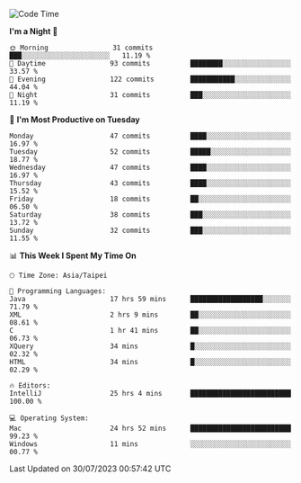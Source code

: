 <!--START_SECTION:waka-->
![Code Time](http://img.shields.io/badge/Code%20Time-290%20hrs%2048%20mins-blue)

**I'm a Night 🦉** 

```text
🌞 Morning                31 commits          ███░░░░░░░░░░░░░░░░░░░░░░   11.19 % 
🌆 Daytime                93 commits          ████████░░░░░░░░░░░░░░░░░   33.57 % 
🌃 Evening                122 commits         ███████████░░░░░░░░░░░░░░   44.04 % 
🌙 Night                  31 commits          ███░░░░░░░░░░░░░░░░░░░░░░   11.19 % 
```
📅 **I'm Most Productive on Tuesday** 

```text
Monday                   47 commits          ████░░░░░░░░░░░░░░░░░░░░░   16.97 % 
Tuesday                  52 commits          █████░░░░░░░░░░░░░░░░░░░░   18.77 % 
Wednesday                47 commits          ████░░░░░░░░░░░░░░░░░░░░░   16.97 % 
Thursday                 43 commits          ████░░░░░░░░░░░░░░░░░░░░░   15.52 % 
Friday                   18 commits          ██░░░░░░░░░░░░░░░░░░░░░░░   06.50 % 
Saturday                 38 commits          ███░░░░░░░░░░░░░░░░░░░░░░   13.72 % 
Sunday                   32 commits          ███░░░░░░░░░░░░░░░░░░░░░░   11.55 % 
```


📊 **This Week I Spent My Time On** 

```text
🕑︎ Time Zone: Asia/Taipei

💬 Programming Languages: 
Java                     17 hrs 59 mins      ██████████████████░░░░░░░   71.79 % 
XML                      2 hrs 9 mins        ██░░░░░░░░░░░░░░░░░░░░░░░   08.61 % 
C                        1 hr 41 mins        ██░░░░░░░░░░░░░░░░░░░░░░░   06.73 % 
XQuery                   34 mins             █░░░░░░░░░░░░░░░░░░░░░░░░   02.32 % 
HTML                     34 mins             █░░░░░░░░░░░░░░░░░░░░░░░░   02.29 % 

🔥 Editors: 
IntelliJ                 25 hrs 4 mins       █████████████████████████   100.00 % 

💻 Operating System: 
Mac                      24 hrs 52 mins      █████████████████████████   99.23 % 
Windows                  11 mins             ░░░░░░░░░░░░░░░░░░░░░░░░░   00.77 % 
```


 Last Updated on 30/07/2023 00:57:42 UTC
<!--END_SECTION:waka-->
